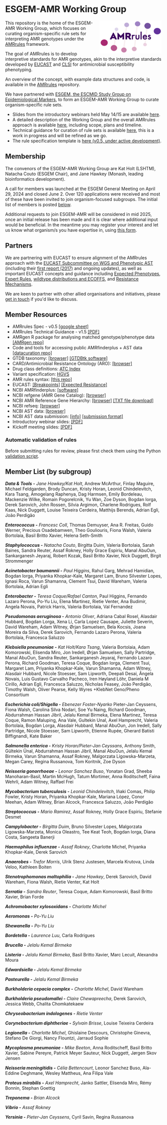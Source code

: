 # ESGEM-AMR Working Group

<img src="AMRrules_logo.png" width="200" align="right">

This repository is the home of the ESGEM-AMR Working Group, which focuses on curating organism-specific rule sets for interpreting AMR genotypes under the [AMRrules](https://github.com/interpretAMR/AMRrules) framework.

The goal of AMRrules is to develop interpretive standards for AMR genotypes, akin to the interpretive standards developed by [EUCAST](https://www.eucast.org/) and [CLSI](https://clsi.org/) for antimicrobial susceptibility phenotyping.

An overview of the concept, with example data structures and code, is available in the [AMRrules](https://github.com/interpretAMR/AMRrules) repository. 

We have partnered with [ESGEM, the ESCMID Study Group on Epidemiological Markers](https://www.escmid.org/esgem/), to form an ESGEM-AMR Working Group to curate organism-specific rule sets. 
* Slides from the introductory webinars held May 14/15 are available [here](https://github.com/interpretAMR/AMRrulesCuration/blob/main/slides/ESGEM-AMR%20Webinar.pdf).
* A detailed description of the Working Group and the overall AMRrules approach is available [here](https://github.com/interpretAMR/AMRrulesCuration/blob/main/ESGEM-AMR%20Working%20Group.pdf), including scope, plans and timeline.
* Technical guidance for curation of rule sets is available [here](https://github.com/interpretAMR/AMRrulesCuration/blob/main/ESGEM-AMR%20Technical%20Guidance.pdf), this is a work in progress and will be refined as we go.
* The rule specification template is [here (v0.5, under active development)](https://docs.google.com/spreadsheets/d/1F-J-_8Kyo3W0Oh6eDYyd0N8ahqVwiddM2112-Fg1gKc/edit?usp=sharing).

## Membership

The convenors of the ESGEM-AMR Working Group are Kat Holt (LSHTM), Natacha Couto (ESGEM Chair), and Jane Hawkey (Monash, leading bioinformatics development).

A call for members was launched at the ESGEM General Meeting on April 29, 2024 and closed June 2. Over 120 applications were received and most of these have been invited to join organism-focused subgroups. The initial list of members is posted [below](#member-list-by-subgroup).

Additional requests to join ESGEM-AMR will be considered in mid 2025, once an initial release has been made and it is clear where additional input would be beneficial. In the meantime you may register your interest and let us know what organism/s you have expertise in, using [this form](https://docs.google.com/forms/d/e/1FAIpQLSeH96VlioxLKarZOLMqD-f1fLnb9WYOHYz4tZ9NtQzpHrKyzw/viewform?usp=sf_link).

## Partners

We are partnering with EUCAST to ensure alignment of the AMRrules approach with the [EUCAST Subcommittee on WGS and Phenotypic AST](https://www.eucast.org/organization/subcommittees/wgs_and_phenotypic_testing) (including their [first report (2017)](https://doi.org/10.1016/j.cmi.2016.11.012) and ongoing updates), as well as important EUCAST concepts and guidance including [Expected Phenotypes](https://www.eucast.org/expert_rules_and_expected_phenotypes/expected_phenotypes), [Expert Rules](https://www.eucast.org/expert_rules_and_expected_phenotypes), [wildtype distributions and ECOFFS](https://mic.eucast.org/), and [Resistance Mechanisms](https://www.eucast.org/resistance_mechanisms).

We are keen to partner with other allied organisations and initiatives, please [get in touch](https://www.escmid.org/contact/) if you'd like to discuss.

## Member Resources

* AMRrules Spec - v0.5 [[google sheet]](https://docs.google.com/spreadsheets/d/1F-J-_8Kyo3W0Oh6eDYyd0N8ahqVwiddM2112-Fg1gKc/edit?usp=sharing)
* AMRrules Technical Guidance - v1.5 [[PDF]](https://github.com/interpretAMR/AMRrulesCuration/blob/main/ESGEM-AMR%20Technical%20Guidance.pdf)
* AMRgen R package for analysing matched genotype/phenotype data [[AMRgen repo]](https://github.com/interpretAMR/AMRgen)
* Code and tools for accessing public AMRfinderplus + AST data [[datacuration repo]](https://github.com/interpretAMR/datacuration)
* GTDB taxonomy: [[browser]](https://gtdb.ecogenomic.org/) [[GTDBtk software]](https://github.com/Ecogenomics/GTDBTk)
* CARD/Antimicrobial Resistance Ontology (ARO): [[browser]](https://card.mcmaster.ca/)
* Drug class definitions: [ATC Index](https://atcddd.fhi.no/atc_ddd_index/)
* Variant specification: [HGVS](https://hgvs-nomenclature.org/stable/)
* AMR rules syntax: [[this repo]](https://github.com/interpretAMR/AMRrulesCuration/blob/main/syntax.md)
* EUCAST: [[Breakpoints]](https://www.eucast.org/clinical_breakpoints) [[Expected Resistance]](https://www.eucast.org/expert_rules_and_expected_phenotypes/expected_phenotypes)
* NCBI AMRfinderplus: [[software]](https://www.ncbi.nlm.nih.gov/pathogens/antimicrobial-resistance/AMRFinder/)
* NCBI refgene (AMR Gene Catalog): [[browser]](https://www.ncbi.nlm.nih.gov/pathogens/refgene/)
* NCBI AMR Reference Gene Hierarchy: [[browser]](https://www.ncbi.nlm.nih.gov/pathogens/genehierarchy) [[TXT file download]](https://ftp.ncbi.nlm.nih.gov/pathogen/Antimicrobial_resistance/AMRFinderPlus/database/latest/ReferenceGeneHierarchy.txt)
* NCBI refseq: [[browser]](https://www.ncbi.nlm.nih.gov/refseq/)
* NCBI AST data: [[browser]](https://www.ncbi.nlm.nih.gov/pathogens/ast/)
* NCBI AST data submission: [[info]](https://www.ncbi.nlm.nih.gov/pathogens/submit-data/) [[submission format]](https://www.ncbi.nlm.nih.gov/biosample/docs/antibiogram/)
* Introductory webinar slides: [[PDF]](https://github.com/interpretAMR/AMRrulesCuration/blob/main/slides/ESGEM-AMR%20Webinar.pdf)
* Kickoff meeting slides: [[PDF]](https://github.com/interpretAMR/AMRrulesCuration/blob/main/slides/ESGEM-AMR%20Kickoff%20slides.pdf)

### Automatic validation of rules

Before submitting rules for review, please first check them using the Python [validation script](https://github.com/interpretAMR/AMRrulesCuration/blob/main/validation/README.md).

## Member List (by subgroup)

***Data & Tools -*** *Jane Hawkey/Kat Holt*, Andrew McArthur, Finlay Maguire, Michael Feldgarden, Brody Duncan, Kristy Horan, Leonid Chindelevitch, Kara Tsang, Amogelang Raphenya, Dag Harmsen, Emily Bordeleau, Mackenzie Wilke, Romain Pogorelcnik, Yu Wan, Zoe Dyson, Bogdan Iorga, Derek Sarovich, John Rossen, Silvia Argimon, Charlene Rodrigues, Rolf Kaas, Nick Duggett, Louise Teixeira Cerdeira, Matthijs Berends, Adrian Egli, João Perdigão

***Enterococcus -*** *Francesc Coll*, Thomas Demuyser, Ana R. Freitas, Guido Werner, Precious Osadebamwen, Theo Gouliouris, Fiona Walsh, Valeria Bortolaia, Basil Britto Xavier, Helena Seth-Smith

***Staphylococcus -*** *Natacha Couto*, Birgitta Duim, Valeria Bortolaia, Sarah Baines, Sandra Reuter, Assaf Rokney, Holly Grace Espiriu, Manal AbuOun, Sankarganesh Jeyaraj, Robert Kozak, Basil Britto Xavier, Nick Duggett, Birgit Strommenger

***Acinetobacter baumannii -*** *Paul Higgins*, Rahul Garg, Mehrad Hamidian, Bogdan Iorga, Priyanka Khopkar-Kale, Margaret Lam, Bruno Silvester Lopes, Ignasi Roca, Varun Shamanna, Clement Tsui, David Wareham, Valeria Bortolaia, Adrian Egli

***Enterobacter -*** *Teresa Coque/Rafael Canton*, Paul Higgins, Fernando Lazaro Perona, Po-Yu Liu, Elena Martinez, Rietie Venter, Ana Budimir, Angela Novais, Patrick Harris, Valeria Bortolaia, Val Fernandez

***Pseudomonas aeruginosa -*** *Antonio Oliver*, Adriana Cabal Rosel, Alasdair Hubbard, Bogdan Lorga, Xena Li, Carla Lopez Causape, Juliette Severin, David Wareham, Adam Witney, Ørjan Samuelsen, Bela Kocsis, Joana Moreira da Silva, Derek Sarovich, Fernando Lazaro Perona, Valeria Bortolaia, Francesca Saluzzo

***Klebsiella pneumoniae -*** *Kat Holt/Kara Tsang*, Valeria Bortolaia, Adam Komorowski, Elisenda Miro, Jon Iredell, Ørjan Samuelsen, Sally Partridge, Manal AbuOun, Sandra Reuter, Sankarganesh Jeyaraj, Fernando Lazaro Perona, Richard Goodman, Teresa Coque, Bogdan Iorga, Clement Tsui, Margaret Lam, Priyanka Khopkar-Kale, Varun Shamanna, Adam Witney, Alasdair Hubbard, Nicole Stoesser, Sam Lipworth, Deepali Desai, Ângela	Novais, Luis Gustavo Carvalho Pacheco, Iren Høyland Löhr, Daniela M Cirillo, Adrian Egli, Francesca Saluzzo, Nicholas Feasey, João Perdigão, Timothy Walsh, Oliver Pearse, Kelly Wyres +KlebNet Geno/Pheno Consortium

***Escherichia coli/Shigella -*** *Ebenezer Foster-Nyarko* Pieter-Jan Ceyssens, Fiona Walsh, Carolina Silva Nodari, Soe Yu Naing, Richard Goodman, Abdurrahman Hassan Jibril, Jelalu Kemal Birmeka, Elena Martinez, Teresa Coque, Ramon Maluping, Ana Vale, Gultekin Unal, Axel Hamprecht, Valeria Bortolaia, Bogdan Lorga, Alasdair Hubbard, Manal AbuOun, Jon Iredell, Sally Partridge, Nicole Stoesser, Sam Lipworth, Etienne Rupée, Gherard Batisti Biffignandi, Kate Baker

***Salmonella enterica -*** *Kristy Horan/Pieter-Jan Ceyssans*, Anthony Smith, Gültekin Ünal, Abdurrahman Hassan Jibril, Manal AbuOun, Jelalu Kemal Birmeka, Varun Shamanna, Assaf Rokney, Malgorzata Ligowska-Marzeta, Megan Carey, Regina Russanova, Tom Koritnik, Zoe Dyson

***Neisseria gonorrhoeae -*** *Leonor Sanchez Buso*, Yonatan Grad, Sheeba Manoharan-Basil, Martin McHugh, Tatum Mortimer, Anna Roditscheff, Faina Wehrli, Adam Witney, Raffael Frei

***Mycobacterium tuberculosis -*** *Leonid Chindelevitch*, Iñaki Comas, Philip Fowler, Kristy Horan, Priyanka Khopkar-Kale, Mariana López, Conor Meehan, Adam Witney, Brian Alcock, Francesca Saluzzo, João Perdigão

***Streptococcus -*** *Mario Ramirez*, Assaf Rokney, Holly Grace Espiriu, Stefanie Desmet

***Campylobacter -*** *Birgitta Duim*, Bruno Silvester Lopes, Malgorzata Ligowska-Marzeta, Monica Oleastro, Tee Keat Teoh, Bogdan Iorga, Diana Costa, Sangeeta Banerji

***Haemophilus influenzae -*** *Assaf Rokney*, Charlotte Michel, Priyanka Khopkar-Kale, Derek Sarovich

***Anaerobes -*** *Trefor Morris*, Ulrik Stenz Justesen, Marcela Krutova, Linda Veloo, Kathleen Boiten

***Stenotrophomonas maltophilia -*** *Jane Hawkey*, Derek Sarovich, David Wareham, Fiona Walsh, Rietie Venter, Kat Holt

***Serratia -*** *Sandra Reuter*, Teresa Coque, Adam Komorowski, Basil Britto Xavier, Brian Forde

***Achromobacter xylosoxidans -*** *Charlotte Michel*

***Aeromonas -*** *Po-Yu Liu*

***Shewanella -*** *Po-Yu Liu*

***Bordetella -*** *Laurence Luu*, Carla Rodrigues

***Brucella -*** *Jelalu Kemal Birmeka*

***Listeria -*** *Jelalu Kemal Birmeka*, Basil Britto Xavier, Marc Lecuit, Alexandra Moura

***Edwardsiella -*** *Jelalu Kemal Birmeka*

***Pasteurella -*** *Jelalu Kemal Birmeka*

***Burkholderia cepacia complex -*** *Charlotte Michel*, David Wareham

***Burkholderia pseudomallei -*** *Claire Chewapreecha*, Derek Sarovich, Jessica Webb, Chalita Chomkatekaew

***Chryseobacterium indologenes -*** *Rietie Venter*

***Corynebacterium diphtheriae -*** *Sylvain Brisse*, Louise Teixeira Cerdeira

***Legionella -*** *Charlotte Michel*, Ghislaine Descours, Christophe	Ginevra, Stefano De Giorgi, Nancy Flountzi, Jarraud	Sophie

***Mycoplasma pneumoniae -*** *Mike Beeton*, Anna	Roditscheff, Basil Britto Xavier, Sabine Pereyre, Patrick Meyer Sauteur, Nick Duggett, Jørgen Skov Jensen

***Neisseria meningitidis -*** *Célia Bettencourt*, Leonor Sanchez Buso, Ala-Eddine Deghmane, Wesley Mattheus, Ana Filipa Vale

***Proteus mirabilis -*** *Axel Hamprecht*, Janko Sattler, Elisenda Miro, Rémy Bonnin, Stephan Goettig

***Treponema -*** *Brian Alcock*

***Vibrio -*** *Assaf Rokney*

***Yersinia -*** *Pieter-Jan Ceyssens*, Cyril Savin, Regina Russanova
